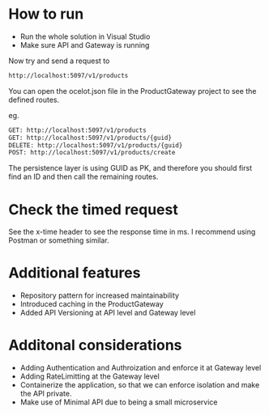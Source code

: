 # How to run
- Run the whole solution in Visual Studio
- Make sure API and Gateway is running

 Now try and send a request to
 
```bash
http://localhost:5097/v1/products
```

You can open the ocelot.json file in the ProductGateway project to see the defined routes.

eg. 
```bash
GET: http://localhost:5097/v1/products
GET: http://localhost:5097/v1/products/{guid}
DELETE: http://localhost:5097/v1/products/{guid}
POST: http://localhost:5097/v1/products/create
```

The persistence layer is using GUID as PK, and therefore you should first find an ID and then call the remaining routes.

# Check the timed request
See the x-time header to see the response time in ms.
I recommend using Postman or something similar.

# Additional features
- Repository pattern for increased maintainability
- Introduced caching in the ProductGateway
- Added API Versioning at API level and Gateway level


# Additonal considerations
- Adding Authentication and Authroization and enforce it at Gateway level
- Adding RateLimitting at the Gateway level
- Containerize the application, so that we can enforce isolation and make the API private.
- Make use of Minimal API due to being a small microservice
